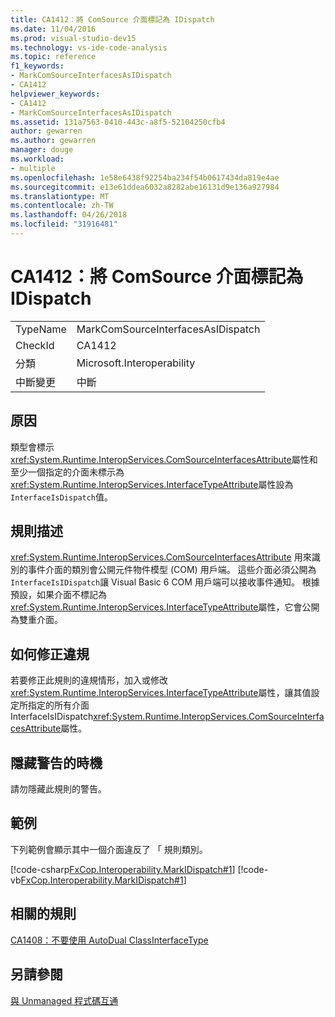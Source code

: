 ```yaml
---
title: CA1412：將 ComSource 介面標記為 IDispatch
ms.date: 11/04/2016
ms.prod: visual-studio-dev15
ms.technology: vs-ide-code-analysis
ms.topic: reference
f1_keywords:
- MarkComSourceInterfacesAsIDispatch
- CA1412
helpviewer_keywords:
- CA1412
- MarkComSourceInterfacesAsIDispatch
ms.assetid: 131a7563-0410-443c-a8f5-52104250cfb4
author: gewarren
ms.author: gewarren
manager: douge
ms.workload:
- multiple
ms.openlocfilehash: 1e58e6438f92254ba234f54b0617434da819e4ae
ms.sourcegitcommit: e13e61ddea6032a8282abe16131d9e136a927984
ms.translationtype: MT
ms.contentlocale: zh-TW
ms.lasthandoff: 04/26/2018
ms.locfileid: "31916481"
---
```

# <a name="ca1412-mark-comsource-interfaces-as-idispatch"></a>CA1412：將 ComSource 介面標記為 IDispatch
|||
|-|-|
|TypeName|MarkComSourceInterfacesAsIDispatch|
|CheckId|CA1412|
|分類|Microsoft.Interoperability|
|中斷變更|中斷|

## <a name="cause"></a>原因
 類型會標示<xref:System.Runtime.InteropServices.ComSourceInterfacesAttribute>屬性和至少一個指定的介面未標示為<xref:System.Runtime.InteropServices.InterfaceTypeAttribute>屬性設為`InterfaceIsDispatch`值。

## <a name="rule-description"></a>規則描述
 <xref:System.Runtime.InteropServices.ComSourceInterfacesAttribute> 用來識別的事件介面的類別會公開元件物件模型 (COM) 用戶端。 這些介面必須公開為`InterfaceIsIDispatch`讓 Visual Basic 6 COM 用戶端可以接收事件通知。 根據預設，如果介面不標記為<xref:System.Runtime.InteropServices.InterfaceTypeAttribute>屬性，它會公開為雙重介面。

## <a name="how-to-fix-violations"></a>如何修正違規
 若要修正此規則的違規情形，加入或修改<xref:System.Runtime.InteropServices.InterfaceTypeAttribute>屬性，讓其值設定所指定的所有介面 InterfaceIsIDispatch<xref:System.Runtime.InteropServices.ComSourceInterfacesAttribute>屬性。

## <a name="when-to-suppress-warnings"></a>隱藏警告的時機
 請勿隱藏此規則的警告。

## <a name="example"></a>範例
 下列範例會顯示其中一個介面違反了 「 規則類別。

 [!code-csharp[FxCop.Interoperability.MarkIDispatch#1](../code-quality/codesnippet/CSharp/ca1412-mark-comsource-interfaces-as-idispatch_1.cs)]
 [!code-vb[FxCop.Interoperability.MarkIDispatch#1](../code-quality/codesnippet/VisualBasic/ca1412-mark-comsource-interfaces-as-idispatch_1.vb)]

## <a name="related-rules"></a>相關的規則
 [CA1408：不要使用 AutoDual ClassInterfaceType](../code-quality/ca1408-do-not-use-autodual-classinterfacetype.md)

## <a name="see-also"></a>另請參閱
 [與 Unmanaged 程式碼互通](/dotnet/framework/interop/index)